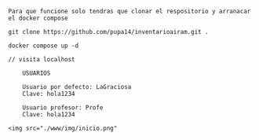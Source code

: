     Para que funcione solo tendras que clonar el respositorio y arranacar el docker compose

    git clone https://github.com/pupa14/inventarioairam.git .

    docker compose up -d
    
    // visita localhost
```
    USUARIOS

    Usuario por defecto: LaGraciosa
    Clave: hola1234

    Usuario profesor: Profe
    Clave: hola1234

<img src="./www/img/inicio.png"
